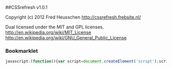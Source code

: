 ##CSSrefresh v1.0.1

Copyright (c) 2012 Fred Heusschen
http://cssrefresh.frebsite.nl/

Dual licensed under the MIT and GPL licenses.
http://en.wikipedia.org/wiki/MIT_License
http://en.wikipedia.org/wiki/GNU_General_Public_License

### Bookmarklet
```javascript
javascript:(function(){var script=document.createElement('script');script.setAttribute('src','https://raw.github.com/gbrlmza/css-refresh/master/cssrefresh.js');var head=document.getElementsByTagName('head');head[0].appendChild(script);})();
```

